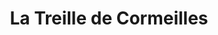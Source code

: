 ---
title: "La Treille de Cormeilles"
url: /cormeilles-en-parisis/la-treille-de-cormeilles/
shop: Spirituosen
---